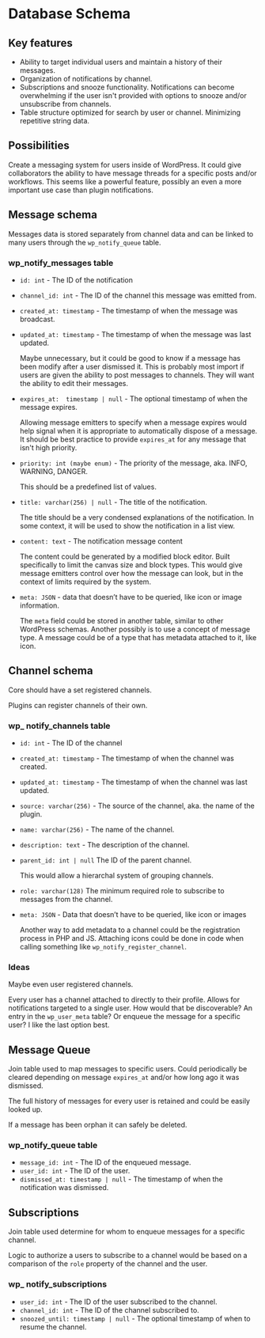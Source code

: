 # Database Schema

## Key features

* Ability to target individual users and maintain a history of their messages.
* Organization of notifications by channel.
* Subscriptions and snooze functionality. Notifications can become overwhelming if the user isn't provided with options to snooze and/or unsubscribe from channels.
* Table structure optimized for search by user or channel. Minimizing repetitive string data.

## Possibilities

Create a messaging system for users inside of WordPress. It could give collaborators the ability to have message threads for a specific posts and/or workflows. This seems like a powerful feature, possibly an even a more important use case than plugin notifications.

## Message schema

Messages data is stored separately from channel data and can be linked to many users through
the `wp_notify_queue` table.

### wp_notify_messages table

* `id: int` - The ID of the notification
* `channel_id: int` - The ID of the channel this message was emitted from.
* `created_at: timestamp` - The timestamp of when the message was broadcast.
* `updated_at: timestamp` - The timestamp of when the message was last updated.

  Maybe unnecessary, but it could be good to know if a message has been modify after a user dismissed it. This is probably most import if users are given the ability to post messages to channels. They will want the ability to edit their messages.

* `expires_at:  timestamp | null` - The optional timestamp of when the message expires.

  Allowing message emitters to specify when a message expires would help signal when it is appropriate to automatically dispose of a message. It should be best practice to provide `expires_at` for any message that isn't high priority.

* `priority: int (maybe enum)` - The priority of the message, aka. INFO, WARNING, DANGER.

  This should be a predefined list of values.

* `title: varchar(256) | null` - The title of the notification.

  The title should be a very condensed explanations of the notification. In some context, it will be used to show the notification in a list view.

* `content: text` - The notification message content

  The content could be generated by a modified block editor. Built specifically to limit the canvas size and block types. This would give message emitters control over how the message can look, but in the context of limits required by the system.

* `meta: JSON` - data that doesn’t have to be queried, like icon or image information.

  The `meta` field could be stored in another table, similar to other WordPress schemas. Another possibly is to use a concept of message type. A message could be of a type that has metadata attached to it, like icon.

## Channel schema

Core should have a set registered channels.

Plugins can register channels of their own.

### wp_ notify_channels table

* `id: int` - The ID of the channel
* `created_at: timestamp` - The timestamp of when the channel was created.
* `updated_at: timestamp` - The timestamp of when the channel was last updated.
* `source: varchar(256)` - The source of the channel, aka. the name of the plugin.
* `name: varchar(256)` - The name of the channel.
* `description: text` - The description of the channel.
* `parent_id: int | null` The ID of the parent channel.

  This would allow a hierarchal system of grouping channels.

* `role: varchar(128)` The minimum required role to subscribe to messages from the channel.
* `meta: JSON` - Data that doesn’t have to be queried, like icon or images

  Another way to add metadata to a channel could be the registration process in PHP and JS. Attaching icons could be done in code when calling something like `wp_notify_register_channel`.

### Ideas

Maybe even user registered channels.

Every user has a channel attached to directly to their profile. Allows for notifications targeted to a single user. How would that be discoverable? An entry in the `wp_user_meta` table? Or enqueue the message for a specific user? I like the last option best.

## Message Queue

Join table used to map messages to specific users. Could periodically be cleared depending on message `expires_at` and/or how long ago it was dismissed.

The full history of messages for every user is retained and could be easily looked up.

If a message has been orphan it can safely be deleted.

### wp_notify_queue table

* `message_id: int` - The ID of the enqueued message.
* `user_id: int` - The ID of the user.
* `dismissed_at: timestamp | null` - The timestamp of when the notification was dismissed.

## Subscriptions

Join table used determine for whom to enqueue messages for a specific channel.

Logic to authorize a users to subscribe to a channel would be based on a comparison of the `role` property of the channel and the user.

### wp_ notify_subscriptions

* `user_id: int` - The ID of the user subscribed to the channel.
* `channel_id: int` - The ID of the channel subscribed to.
* `snoozed_until: timestamp | null` - The optional timestamp of when to resume the channel.
